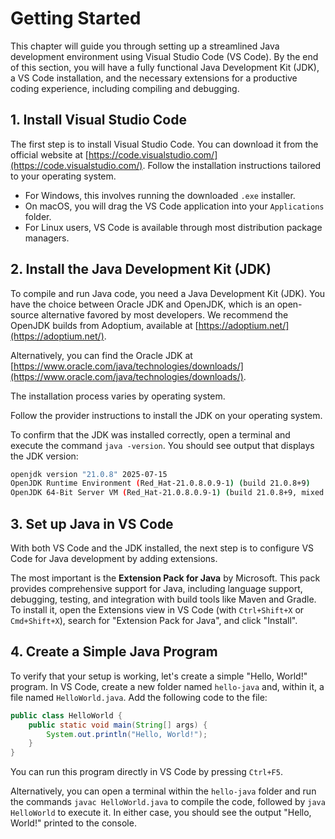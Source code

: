 # Getting Started

This chapter will guide you through setting up a streamlined Java development environment using Visual Studio Code (VS Code). By the end of this section, you will have a fully functional Java Development Kit (JDK), a VS Code installation, and the necessary extensions for a productive coding experience, including compiling and debugging.

## 1. Install Visual Studio Code

The first step is to install Visual Studio Code. You can download it from the official website at [https://code.visualstudio.com/](https://code.visualstudio.com/). Follow the installation instructions tailored to your operating system.

- For Windows, this involves running the downloaded `.exe` installer.
- On macOS, you will drag the VS Code application into your `Applications` folder.
- For Linux users, VS Code is available through most distribution package managers.

## 2. Install the Java Development Kit (JDK)

To compile and run Java code, you need a Java Development Kit (JDK). You have the choice between Oracle JDK and OpenJDK, which is an open-source alternative favored by most developers. We recommend the OpenJDK builds from Adoptium, available at [https://adoptium.net/](https://adoptium.net/).

Alternatively, you can find the Oracle JDK at [https://www.oracle.com/java/technologies/downloads/](https://www.oracle.com/java/technologies/downloads/).

The installation process varies by operating system.

Follow the provider instructions to install the JDK on your operating system.

To confirm that the JDK was installed correctly, open a terminal and execute the command `java -version`. You should see output that displays the JDK version:

```bash
openjdk version "21.0.8" 2025-07-15
OpenJDK Runtime Environment (Red_Hat-21.0.8.0.9-1) (build 21.0.8+9)
OpenJDK 64-Bit Server VM (Red_Hat-21.0.8.0.9-1) (build 21.0.8+9, mixed mode, sharing)
```

## 3. Set up Java in VS Code

With both VS Code and the JDK installed, the next step is to configure VS Code for Java development by adding extensions. 

The most important is the **Extension Pack for Java** by Microsoft. This pack provides comprehensive support for Java, including language support, debugging, testing, and integration with build tools like Maven and Gradle. To install it, open the Extensions view in VS Code (with `Ctrl+Shift+X` or `Cmd+Shift+X`), search for "Extension Pack for Java", and click "Install".

## 4. Create a Simple Java Program

To verify that your setup is working, let's create a simple "Hello, World!" program. In VS Code, create a new folder named `hello-java` and, within it, a file named `HelloWorld.java`. Add the following code to the file:

```java
public class HelloWorld {
    public static void main(String[] args) {
        System.out.println("Hello, World!");
    }
}
```

You can run this program directly in VS Code by pressing `Ctrl+F5`.

Alternatively, you can open a terminal within the `hello-java` folder and run the commands `javac HelloWorld.java` to compile the code, followed by `java HelloWorld` to execute it. In either case, you should see the output "Hello, World!" printed to the console.

